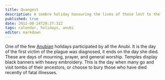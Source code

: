 ```yaml
---
title: Quangest
description: A sombre holiday honouring the lives of those lost to the Anubi plague.
published: true
date: 2012-08-24T20:37:31Z
tags: calendar, holidays, anubi
editor: markdown
---
```


One of the few [Anubian](/species/anubi) holidays participated by all the Anubi. It is the day of the first victim of the plague was diagnosed, it ends on the day she died. These are days of mourning, prayer, and general worship. Temples display black banners with heavy embroidery. This is the day when many go and visit tombs of their ancestors, or choose to bury those who have died recently of fatal illnesses.